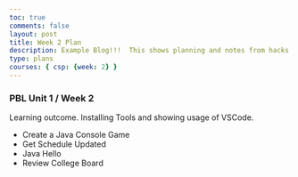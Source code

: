 ```yaml
---
toc: true
comments: false
layout: post
title: Week 2 Plan
description: Example Blog!!!  This shows planning and notes from hacks.
type: plans
courses: { csp: {week: 2} }
---
```


### PBL Unit 1 / Week 2
Learning outcome.  Installing Tools and showing usage of VSCode.
- Create a Java Console Game
- Get Schedule Updated
- Java Hello
- Review College Board

